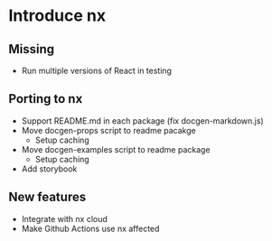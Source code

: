 # Introduce nx

## Missing

- Run multiple versions of React in testing

## Porting to nx

- Support README.md in each package (fix docgen-markdown.js)
- Move docgen-props script to readme pacakge
  - Setup caching
- Move docgen-examples script to readme package
  - Setup caching
- Add storybook

## New features

- Integrate with nx cloud
- Make Github Actions use nx affected
